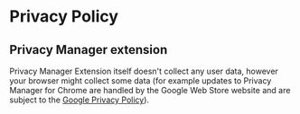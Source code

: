 # Privacy Policy

## Privacy Manager extension

Privacy Manager Extension itself doesn't collect any user data, however your browser might collect some data (for example updates to Privacy Manager for Chrome are handled by the Google Web Store website and are subject to the [Google Privacy Policy](https://policies.google.com/privacy)).
